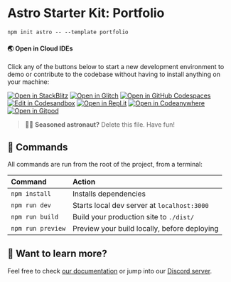 # Astro Starter Kit: Portfolio

```
npm init astro -- --template portfolio
```


#### 🌏  Open in Cloud IDEs

Click any of the buttons below to start a new development environment to demo or contribute to the codebase without having to install anything on your machine:


[![Open in StackBlitz](https://developer.stackblitz.com/img/open_in_stackblitz.svg)](https://stackblitz.com/github/withastro/astro/tree/latest/examples/portfolio) 
[![Open in Glitch](https://img.shields.io/badge/Open%20in-Glitch-blue?logo=glitch)](https://glitch.com/edit/#!/import/github/withastro/astro/tree/latest/examples/portfolio)
[![Open in GitHub Codespaces](https://github.com/codespaces/badge.svg)](https://codespaces.new/withastro/astro/tree/latest/examples/portfolio)
[![Edit in Codesandbox](https://codesandbox.io/static/img/play-codesandbox.svg)](https://codesandbox.io/s/github/withastro/astro/tree/latest/examples/portfolio)
[![Open in Repl.it](https://replit.com/badge/github/withastro/astro)](https://replit.com/github/withastro/astro/tree/latest/examples/portfolio)
[![Open in Codeanywhere](https://codeanywhere.com/img/open-in-codeanywhere-btn.svg)](https://app.codeanywhere.com/#https://github.com/withastro/astro/tree/latest/examples/portfolio)
[![Open in Gitpod](https://gitpod.io/button/open-in-gitpod.svg)](https://gitpod.io/#https://github.com/withastro/astro/tree/latest/examples/portfolio)
> 🧑‍🚀 **Seasoned astronaut?** Delete this file. Have fun!

## 🧞 Commands

All commands are run from the root of the project, from a terminal:

| Command           | Action                                       |
|:----------------  |:-------------------------------------------- |
| `npm install`     | Installs dependencies                        |
| `npm run dev`     | Starts local dev server at `localhost:3000`  |
| `npm run build`   | Build your production site to `./dist/`      |
| `npm run preview` | Preview your build locally, before deploying |

## 👀 Want to learn more?

Feel free to check [our documentation](https://github.com/withastro/astro) or jump into our [Discord server](https://astro.build/chat).
